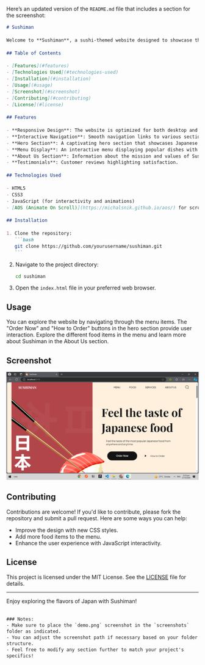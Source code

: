 Here’s an updated version of the `README.md` file that includes a section for the screenshot:

````markdown
# Sushiman

Welcome to **Sushiman**, a sushi-themed website designed to showcase the best of Japanese cuisine. This project features an elegant and responsive design, highlighting popular Japanese dishes and providing an engaging user experience.

## Table of Contents

- [Features](#features)
- [Technologies Used](#technologies-used)
- [Installation](#installation)
- [Usage](#usage)
- [Screenshot](#screenshot)
- [Contributing](#contributing)
- [License](#license)

## Features

- **Responsive Design**: The website is optimized for both desktop and mobile devices.
- **Interactive Navigation**: Smooth navigation links to various sections of the site.
- **Hero Section**: A captivating hero section that showcases Japanese food.
- **Menu Display**: An interactive menu displaying popular dishes with ratings and prices.
- **About Us Section**: Information about the mission and values of Sushiman.
- **Testimonials**: Customer reviews highlighting satisfaction.

## Technologies Used

- HTML5
- CSS3
- JavaScript (for interactivity and animations)
- [AOS (Animate On Scroll)](https://michalsnik.github.io/aos/) for scroll animations

## Installation

1. Clone the repository:
   ```bash
   git clone https://github.com/yourusername/sushiman.git
   ```
````

2. Navigate to the project directory:
   ```bash
   cd sushiman
   ```
3. Open the `index.html` file in your preferred web browser.

## Usage

You can explore the website by navigating through the menu items. The "Order Now" and "How to Order" buttons in the hero section provide user interaction. Explore the different food items in the menu and learn more about Sushiman in the About Us section.

## Screenshot

![Demo Screenshot](screenshots/demo.png)

## Contributing

Contributions are welcome! If you'd like to contribute, please fork the repository and submit a pull request. Here are some ways you can help:

- Improve the design with new CSS styles.
- Add more food items to the menu.
- Enhance the user experience with JavaScript interactivity.

## License

This project is licensed under the MIT License. See the [LICENSE](LICENSE) file for details.

---

Enjoy exploring the flavors of Japan with Sushiman!

```

### Notes:
- Make sure to place the `demo.png` screenshot in the `screenshots` folder as indicated.
- You can adjust the screenshot path if necessary based on your folder structure.
- Feel free to modify any section further to match your project's specifics!
```
